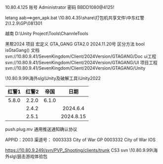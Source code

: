 
10.80.4.125
账号 Administrator
密码 BBDD1080@4125!

letang
aab==>gen_apk.bat
\\10.80.4.35\share\打包机共享文件\中东红警2\1.2.9\GP\081301

越南   D:\Unity Project\Tools\ChannleTools

黑帮2024
项目 宏定义 GTA_GANG
GTA2.0 2024.11.20号
区分方法 bool isGtaGang()
文档
svn://10.80.9.41/SevenKingdom/Client/2024Version/GTAGANG/Doc
ui工程
svn://10.80.9.41/SevenKingdom/Client/2024Version/GTAGANG/UI
项目工程
svn://10.80.9.41/SevenKingdom/Client/2024Version/GTAGANG/Unity

\\10.80.9.99\海外slg\Unity及破解工具\Unity2022

|  红警1  |  红警2  |  帝国   |    日期     |
| :---: | :---: | :---: | :-------: |
| 5.8.0 | 2.2.0 | 6.1.0 |           |
|       | 2.4.2 |       | 2024.6.4  |
|       | 2.5.1 |       | 2024.8.15 |
push.plug.mv 通用推送通知确认协议

APPID：2003
渠道号：
	0003333 City of War  GP
	0003332 City of War  IOS

https://10.80.9.249/svn/PVP_Shooting/clients/trunk
CS3  svn
\\10.80.9.99\海外slg\狙击游戏体验包 
